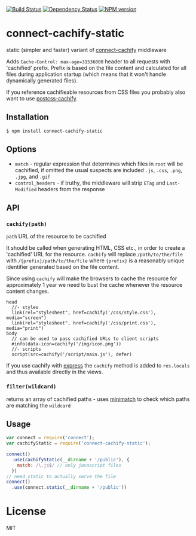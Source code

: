 [![Build Status](https://img.shields.io/travis/code42day/connect-cachify-static.svg)](http://travis-ci.org/code42day/connect-cachify-static)
[![Dependency Status](https://img.shields.io/gemnasium/code42day/connect-cachify-static.svg)](https://gemnasium.com/code42day/connect-cachify-static)
[![NPM version](https://img.shields.io/npm/v/connect-cachify-static.svg)](http://badge.fury.io/js/connect-cachify-static)

# connect-cachify-static

static (simpler and faster) variant of [connect-cachify][] middleware

Adds `Cache-Control: max-age=31536000` header to all requests with 'cachified' prefix. Prefix is
based on the file content and calculated for all files during application startup (which means that
it won't handle dynamically generated files).

If you reference cachifieable resources from CSS files you probably also want to use [postcss-cachify].

## Installation

    $ npm install connect-cachify-static

## Options

- `match` - regular expression that determines which files in `root` will be cachified, if omitted
  the usual suspects are included `.js`, `.css`, `.png`, `.jpg`, and `.gif`
- `control_headers` - if truthy, the middleware will strip `ETag` and `Last-Modified` headers from the
  response

## API

### `cachify(path)`

`path` URL of the resource to be cachified

It should be called when generating HTML, CSS etc., in order to create a 'cachified' URL for the
resource. `cachify` will replace `/path/to/the/file` with `/{prefix}/path/to/the/file` where `{prefix}`
is a reasonably unique identifier generated based on the file content.

Since using `cachify` will make the browsers to cache the resource for approximately 1 year we need
to bust the cache whenever the resource content changes.

```jade
head
  //- styles
  link(rel="stylesheet", href=cachify('/css/style.css'), media="screen")
  link(rel="stylesheet", href=cachify('/css/print.css'), media="print")
body
  // can be used to pass cachified URLs to client scripts
  #info(data-icon=cachify('/img/icon.png'))
  //- scripts
  script(src=cachify('/script/main.js'), defer)
```
If you use cachify with [express][] the `cachify` method is added to `res.locals` and thus available
directly in the views.

### `filter(wildcard)`

returns an array of cachified paths - uses [minimatch] to check which paths are matching the `wildcard`


## Usage

```javascript
var connect = require('connect');
var cachifyStatic = require('connect-cachify-static');

connect()
  .use(cachifyStatic(__dirname + '/public'), {
    match: /\.js$/ // only javascript files
  })
// need static to actually serve the file
connect()
  .use(connect.static(__dirname + '/public'))
```

# License

MIT

[connect]: http://www.senchalabs.org/connect
[connect-cachify]: https://www.npmjs.com/package/connect-cachify
[express]: http://expressjs.com
[postcss-cachify]: https://www.npmjs.com/package/postcss-cachify
[minimatch]: https://www.npmjs.com/package/minimatch
